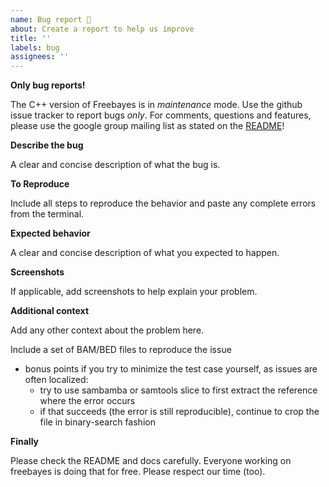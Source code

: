 ```yaml
---
name: Bug report 🐞
about: Create a report to help us improve
title: ''
labels: bug
assignees: ''
---
```

**Only bug reports!**

The C++ version of Freebayes is in *maintenance* mode. Use the github issue
tracker to report bugs *only*. For comments, questions and features,
please use the google group mailing list as stated on the
[README](https://github.com/freebayes/freebayes/blob/master/README.md)!

**Describe the bug**

A clear and concise description of what the bug is.

**To Reproduce**

Include all steps to reproduce the behavior and paste any complete
errors from the terminal.

**Expected behavior**

A clear and concise description of what you expected to happen.

**Screenshots**

If applicable, add screenshots to help explain your problem.

**Additional context**

Add any other context about the problem here.

Include a set of BAM/BED files to reproduce the issue

+ bonus points if you try to minimize the test case yourself, as issues are often localized:
  - try to use sambamba or samtools slice to first extract the reference where the error occurs
  - if that succeeds (the error is still reproducible), continue to crop the file in binary-search fashion

**Finally**

Please check the README and docs carefully. Everyone working on freebayes is doing that for free. Please respect our time (too).
